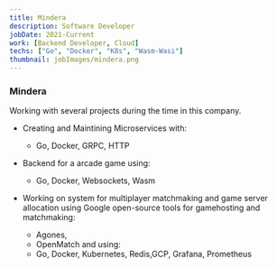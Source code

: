 ```yaml
---
title: Mindera
description: Software Developer
jobDate: 2021-Current
work: [Backend Developer, Cloud]
techs: ["Go", "Docker", "K8s", "Wasm-Wasi"]
thumbnail: jobImages/mindera.png
---
```


### Mindera

Working with several projects during the time in this company.

- Creating and Maintining Microservices with:
  - Go, Docker, GRPC, HTTP
  
- Backend for a arcade game using:
  - Go, Docker, Websockets, Wasm
  
- Working on system for multiplayer matchmaking and game server allocation using Google open-source tools for gamehosting and matchmaking:
  
    - Agones, 
    - OpenMatch
and using:
  - Go, Docker, Kubernetes, Redis,GCP, Grafana, Prometheus
  